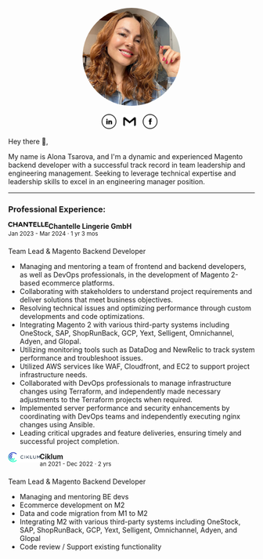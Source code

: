 <p align='center'><img height="200" style="border-radius: 50%;" title="Alona Tsarova" src="img/alona_tsarova.jpg"/></p>

<p align='center'>
<a href="https://www.linkedin.com/in/atsareva/"><img height="30" title="LinkedIn" src="img/linkedin.png"/></a>&nbsp;&nbsp;
<a href="mailto:tsareva.as@gmail.com"><img height="30" title="Gmail" src="img/gmail.png"/></a>&nbsp;&nbsp;
<a href="https://www.facebook.com/alena.tsareva.1/"><img height="30" title="Facebook" src="img/facebook.png"/></a>&nbsp;&nbsp;
</p>

Hey there 👋,

My name is Alona Tsarova, and I'm a dynamic and experienced Magento backend developer with a successful track record in team leadership and engineering management. 
Seeking to leverage technical expertise and leadership skills to excel in an engineering manager position.

---

### Professional Experience:

<p><img align='left' height="10" title="Chantelle Lingerie GmbH" src="img/chantelle_logo.png"/></p>

**Chantelle Lingerie GmbH**<br/>
<sup>Jan 2023 - Mar 2024 · 1 yr 3 mos </sup>

Team Lead & Magento Backend Developer
* Managing and mentoring a team of frontend and backend developers, as well as DevOps professionals, in the development of Magento 2-based ecommerce platforms.
* Collaborating with stakeholders to understand project requirements and deliver solutions that meet business objectives.
* Resolving technical issues and optimizing performance through custom developments and code optimizations.
* Integrating Magento 2 with various third-party systems including OneStock, SAP, ShopRunBack, GCP, Yext, Selligent, Omnichannel, Adyen, and Glopal.
* Utilizing monitoring tools such as DataDog and NewRelic to track system performance and troubleshoot issues.
* Utilized AWS services like WAF, Cloudfront, and EC2 to support project infrastructure needs.
* Collaborated with DevOps professionals to manage infrastructure changes using Terraform, and independently made necessary adjustments to the Terraform projects when required.
* Implemented server performance and security enhancements by coordinating with DevOps teams and independently executing nginx changes using Ansible.
* Leading critical upgrades and feature deliveries, ensuring timely and successful project completion.

<p><img align='left' height="20" title="Ciklum" src="img/ciklum_logo.svg"/></p>

**Ciklum**<br/>
<sup>an 2021 - Dec 2022 · 2 yrs</sup>

Team Lead & Magento Backend Developer
* Managing and mentoring BE devs 
* Ecommerce development on M2 
* Data and code migration from M1 to M2 
* Integrating M2 with various third-party systems including OneStock, SAP, ShopRunBack, GCP, Yext, Selligent, Omnichannel, Adyen, and Glopal 
* Code review / Support existing functionality